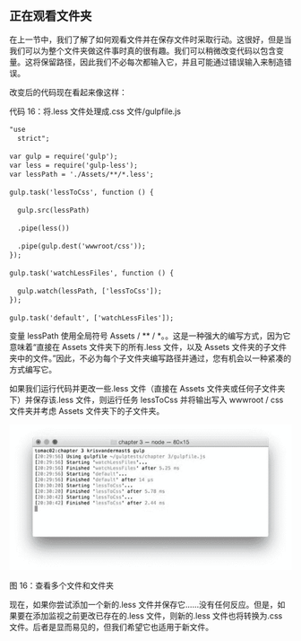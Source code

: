 ## 正在观看文件夹

在上一节中，我们了解了如何观看文件并在保存文件时采取行动。这很好，但是当我们可以为整个文件夹做这件事时真的很有趣。我们可以稍微改变代码以包含变量。这将保留路径，因此我们不必每次都输入它，并且可能通过错误输入来制造错误。

改变后的代码现在看起来像这样：

代码 16：将.less 文件处理成.css 文件/gulpfile.js

```
"use
  strict";

var gulp = require('gulp');
var less = require('gulp-less');
var lessPath = './Assets/**/*.less';

gulp.task('lessToCss', function () {

  gulp.src(lessPath)

  .pipe(less())

  .pipe(gulp.dest('wwwroot/css'));
});

gulp.task('watchLessFiles', function () {

  gulp.watch(lessPath, ['lessToCss']);
});

gulp.task('default', ['watchLessFiles']);

```

变量 lessPath 使用全局符号 Assets / ** / *。。这是一种强大的编写方式，因为它意味着“直接在 Assets 文件夹下的所有.less 文件，以及 Assets 文件夹的子文件夹中的文件。”因此，不必为每个子文件夹编写路径并通过，您有机会以一种紧凑的方式编写它。

如果我们运行代码并更改一些.less 文件（直接在 Assets 文件夹或任何子文件夹下）并保存该.less 文件，则运行任务 lessToCss 并将输出写入 wwwroot / css 文件夹并考虑 Assets 文件夹下的子文件夹。

![](img/00019.jpeg)

图 16：查看多个文件和文件夹

现在，如果你尝试添加一个新的.less 文件并保存它......没有任何反应。但是，如果要在添加监视之前更改已存在的.less 文件，则新的.less 文件也将转换为.css 文件。后者是显而易见的，但我们希望它也适用于新文件。